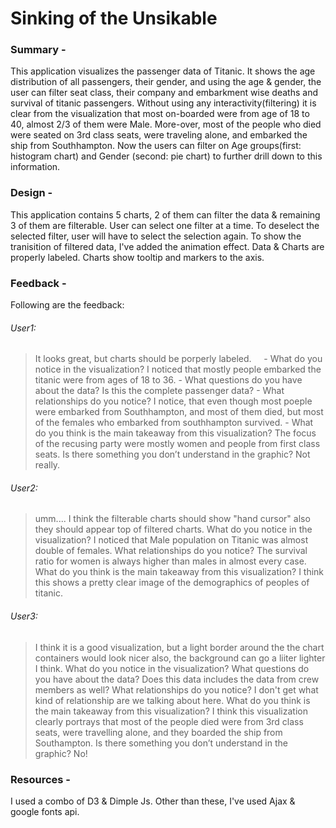 # Sinking of the Unsikable
### Summary - 
This application visualizes the passenger data of Titanic. It shows the age distribution of all passengers, their gender, and using the age & gender, the user can filter seat class, their company and embarkment wise deaths and survival of titanic passengers.
Without using any interactivity(filtering) it is clear from the visualization that most on-boarded were from age of 18 to 40, almost 2/3 of them were Male. More-over, most of the people who died were seated on 3rd class seats, were traveling alone, and embarked the ship from Southhampton. Now the users can filter on Age groups(first: histogram chart) and Gender (second: pie chart) to further drill down to this information.

### Design - 
This application contains 5 charts, 2 of them can filter the data & remaining 3 of them are filterable. 
User can select one filter at a time. To deselect the selected filter, user will have to select the selection again.
To show the tranisition of filtered data, I've added the animation effect.
Data & Charts are properly labeled.
Charts show tooltip and markers to the axis.


### Feedback - 
Following are the feedback:
###### User1: 
> It looks great, but charts should be porperly labeled. 
     - What do you notice in the visualization? I noticed that mostly people embarked the titanic were from ages of 18 to 36.
     - What questions do you have about the data? Is this the complete passenger data?
     - What relationships do you notice? I notice, that even though most poeple were embarked from Southhampton, and most of them died, but  most of the females who embarked from southhampton survived.
     - What do you think is the main takeaway from this visualization?  The focus of the recusing party were mostly women and people from first class seats.
Is there something you don’t understand in the graphic? Not really.

  ###### User2:
  > umm.... I think the filterable charts should show "hand cursor" also they should appear top of filtered charts.
      What do you notice in the visualization? I noticed that Male population on Titanic was almost double of females.
      What relationships do you notice? The survival ratio for women is always higher than males in almost every case.
      What do you think is the main takeaway from this visualization? I think this shows a pretty clear image of the demographics of peoples of titanic.  
  
  ###### User3:
  > I think it is a good visualization, but a light border around the the chart containers would look nicer also, the background can go a liiter lighter I think.
      What do you notice in the visualization? 
      What questions do you have about the data? Does this data includes the data from crew members as well?
      What relationships do you notice? I don't get what kind of relationship are we talking about here.
      What do you think is the main takeaway from this visualization?  I think this visualization clearly portrays that most of the people died were from 3rd class seats, were travelling alone, and they boarded the ship from Southampton.
      Is there something you don’t understand in the graphic? No!

  
### Resources -
I used a combo of D3 & Dimple Js. Other than these, I've used Ajax & google fonts api.
